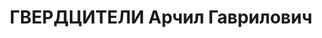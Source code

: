 ---
title: ГВЕРДЦИТЕЛИ Арчил Гаврилович
description: "Род. в 1900, Хашурский район, г. Сурами. Род занятий: до ареста - старший\
  \ агроном Горийского МТС. \n  Осужден Тройкой при НКВД ГССР 07.12.1937. Мера наказания:\
  \ расстрел с конфискацией личного имущества. Дата расстрела: 27.01.1938"
---
